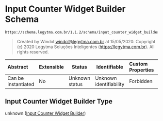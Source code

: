 # Input Counter Widget Builder Schema

```txt
https://schema.legytma.com.br/1.1.2/schema/input_counter_widget_builder.schema.json
```




> Created by Windol [windol@legytma.com.br](mailto:windol@legytma.com.br) at 15/05/2020.
> Copyright (c) 2020 Legytma Soluções Inteligentes (<https://legytma.com.br>). All rights reserved.
>

| Abstract            | Extensible | Status         | Identifiable            | Custom Properties | Additional Properties | Access Restrictions | Defined In                                                                                                            |
| :------------------ | ---------- | -------------- | ----------------------- | :---------------- | --------------------- | ------------------- | --------------------------------------------------------------------------------------------------------------------- |
| Can be instantiated | No         | Unknown status | Unknown identifiability | Forbidden         | Allowed               | none                | [input_counter_widget_builder.schema.json](../schema/input_counter_widget_builder.schema.json) |

## Input Counter Widget Builder Type

unknown ([Input Counter Widget Builder](input_counter_widget_builder.md))
